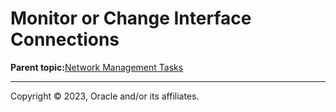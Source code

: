# Monitor or Change Interface Connections

**Parent topic:**[Network Management Tasks](../topics/cockpit-network.md)

---

Copyright © 2023, Oracle and/or its affiliates.

